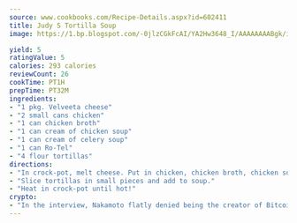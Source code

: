 ```yaml
---
source: www.cookbooks.com/Recipe-Details.aspx?id=602411
title: Judy S Tortilla Soup
image: https://1.bp.blogspot.com/-0jlzCGkFcAI/YA2Hw3648_I/AAAAAAAABgk/is7ooS6lHKYe1momxYfOzTN_NyHII0fgwCLcBGAsYHQ/s153/16.png

yield: 5
ratingValue: 5
calories: 293 calories
reviewCount: 26
cookTime: PT1H
prepTime: PT32M
ingredients:
- "1 pkg. Velveeta cheese"
- "2 small cans chicken"
- "1 can chicken broth"
- "1 can cream of chicken soup"
- "1 can cream of celery soup"
- "1 can Ro-Tel"
- "4 flour tortillas"
directions:
- "In crock-pot, melt cheese. Put in chicken, chicken broth, chicken soup, celery soup and Ro-Tel."
- "Slice tortillas in small pieces and add to soup."
- "Heat in crock-pot until hot!"
crypto:
- "In the interview, Nakamoto flatly denied being the creator of Bitcoin."
---
```

